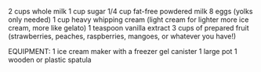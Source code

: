 2 cups whole milk
1 cup sugar
1/4 cup fat-free powdered milk
8 eggs (yolks only needed)
1 cup heavy whipping cream (light cream for lighter more ice cream, more like gelato)
1 teaspoon vanilla extract
3 cups of prepared fruit (strawberries, peaches, raspberries, mangoes, or whatever you have!)

EQUIPMENT:
1 ice cream maker with a freezer gel canister
1 large pot
1 wooden or plastic spatula